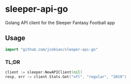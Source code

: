 # sleeper-api-go
Golang API client for the Sleeper Fantasy Football app

## Usage
```go
import "github.com/jcobian/sleeper-api-go"
```

### TL;DR
```go
client := sleeper.NewAPIClient(nil)
resp, err := client.Stats.Get("nfl", "regular", "2019")
```
